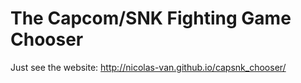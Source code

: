 # The Capcom/SNK Fighting Game Chooser

Just see the website: http://nicolas-van.github.io/capsnk_chooser/
